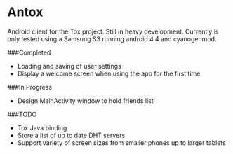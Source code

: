 Antox
=====

Android client for the Tox project. Still in heavy development. Currently is only tested using a Samsung S3 running android 4.4 and cyanogenmod.

###Completed

- Loading and saving of user settings
- Display a welcome screen when using the app for the first time

###In Progress

- Design MainActivity window to hold friends list

###TODO

- Tox Java binding
- Store a list of up to date DHT servers
- Support variety of screen sizes from smaller phones up to larger tablets

